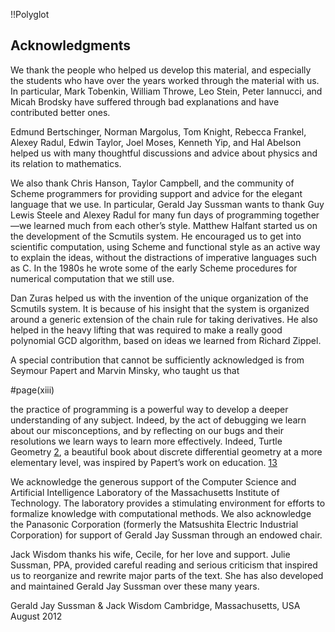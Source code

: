 !!Polyglot
## Acknowledgments
We thank the people who helped us develop this material, and especially the students who have over the years worked through the material with us. In particular, Mark Tobenkin, William Throwe, Leo Stein, Peter Iannucci, and Micah Brodsky have suffered through bad explanations and have contributed better ones.

Edmund Bertschinger, Norman Margolus, Tom Knight, Rebecca Frankel, Alexey Radul, Edwin Taylor, Joel Moses, Kenneth Yip, and Hal Abelson helped us with many thoughtful discussions and advice about physics and its relation to mathematics.

We also thank Chris Hanson, Taylor Campbell, and the community of Scheme programmers for providing support and advice for the elegant language that we use. In particular, Gerald Jay Sussman wants to thank Guy Lewis Steele and Alexey Radul for many fun days of programming together—we learned much from each other’s style. Matthew Halfant started us on the development of the Scmutils system. He encouraged us to get into scientific computation, using Scheme and functional style as an active way to explain the ideas, without the distractions of imperative languages such as C. In the 1980s he wrote some of the early Scheme procedures for numerical computation that we still use.

Dan Zuras helped us with the invention of the unique organization of the Scmutils system. It is because of his insight that the system is organized around a generic extension of the chain rule for taking derivatives. He also helped in the heavy lifting that was required to make a really good polynomial GCD algorithm, based on ideas we learned from Richard Zippel.

A special contribution that cannot be sufficiently acknowledged is from Seymour Papert and Marvin Minsky, who taught us that

#page(xiii)

the practice of programming is a powerful way to develop a deeper understanding of any subject. Indeed, by the act of debugging we learn about our misconceptions, and by reflecting on our bugs and their resolutions we learn ways to learn more effectively. Indeed, Turtle Geometry [2](references!bib_2), a beautiful book about discrete differential geometry at a more elementary level, was inspired by Papert’s work on education. [13](references!bib_13)

We acknowledge the generous support of the Computer Science and Artificial Intelligence Laboratory of the Massachusetts Institute of Technology. The laboratory provides a stimulating environment for efforts to formalize knowledge with computational methods. We also acknowledge the Panasonic Corporation (formerly the Matsushita Electric Industrial Corporation) for support of Gerald Jay Sussman through an endowed chair.

Jack Wisdom thanks his wife, Cecile, for her love and support. Julie Sussman, PPA, provided careful reading and serious criticism that inspired us to reorganize and rewrite major parts of the text. She has also developed and maintained Gerald Jay Sussman over these many years.

Gerald Jay Sussman & Jack Wisdom Cambridge, Massachusetts, USA August 2012

